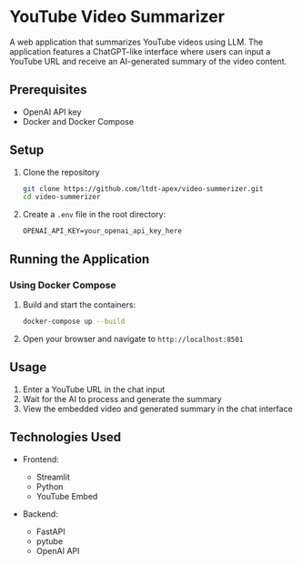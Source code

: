 # YouTube Video Summarizer

A web application that summarizes YouTube videos using LLM. The application features a ChatGPT-like interface where users can input a YouTube URL and receive an AI-generated summary of the video content.

## Prerequisites

- OpenAI API key
- Docker and Docker Compose

## Setup

1. Clone the repository
   ```bash
   git clone https://github.com/ltdt-apex/video-summerizer.git
   cd video-summerizer
   ```

2. Create a `.env` file in the root directory:
   ```
   OPENAI_API_KEY=your_openai_api_key_here
   ```

## Running the Application

<!-- ### Local Development

1. Start the backend server:
   ```bash
   cd backend
   uvicorn app.main:app --reload --port 8000
   ```

2. Start the frontend:
   ```bash
   cd frontend
   streamlit run app.py
   ```

3. Open your browser and navigate to `http://localhost:8501` -->

### Using Docker Compose

1. Build and start the containers:
   ```bash
   docker-compose up --build
   ```

2. Open your browser and navigate to `http://localhost:8501`

## Usage

1. Enter a YouTube URL in the chat input
2. Wait for the AI to process and generate the summary
3. View the embedded video and generated summary in the chat interface

## Technologies Used

- Frontend:
  - Streamlit
  - Python
  - YouTube Embed

- Backend:
  - FastAPI
  - pytube
  - OpenAI API
